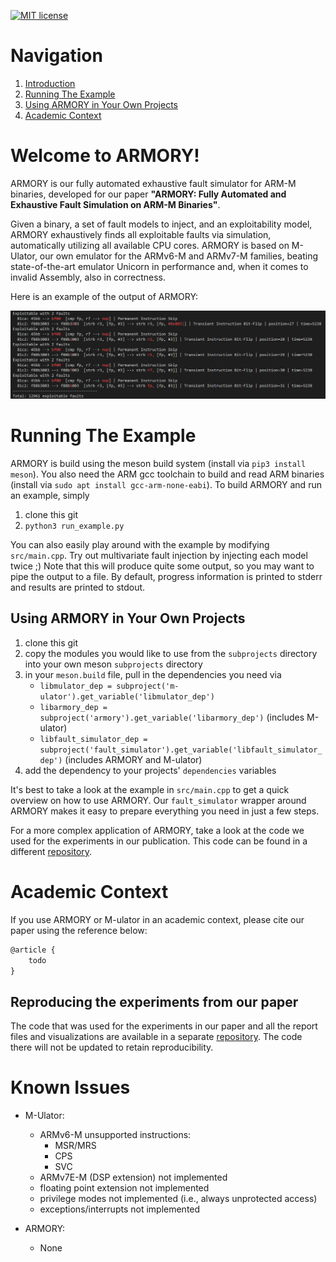 [![MIT license](https://img.shields.io/badge/License-MIT-blue.svg)](https://lbesson.mit-license.org/)


# Navigation
1. [Introduction](#introduction)
2. [Running The Example](#build-instructions)
3. [Using ARMORY in Your Own Projects](#quickstart)
4. [Academic Context](#academic-context)

# Welcome to ARMORY! <a name="introduction"></a>

ARMORY is our fully automated exhaustive fault simulator for ARM-M binaries, developed for our paper **"ARMORY: Fully Automated and Exhaustive Fault Simulation on ARM-M Binaries"**.

Given a binary, a set of fault models to inject, and an exploitability model, ARMORY exhaustively finds all exploitable faults via simulation, automatically utilizing all available CPU cores.
ARMORY is based on M-Ulator, our own emulator for the ARMv6-M and ARMv7-M families, beating state-of-the-art emulator Unicorn in performance and, when it comes to invalid Assembly, also in correctness.

Here is an example of the output of ARMORY:

![Screenshot](screenshot.png "ARMORY Example Output")

# Running The Example <a name="build-instructions"></a>

ARMORY is build using the meson build system (install via `pip3 install meson`).
You also need the ARM gcc toolchain to build and read ARM binaries (install via  `sudo apt install gcc-arm-none-eabi`).
To build ARMORY and run an example, simply
1. clone this git
2. `python3 run_example.py`

You can also easily play around with the example by modifying `src/main.cpp`.
Try out multivariate fault injection by injecting each model twice ;)
Note that this will produce quite some output, so you may want to pipe the output to a file.
By default, progress information is printed to stderr and results are printed to stdout.

## Using ARMORY in Your Own Projects <a name="quickstart"></a>
1. clone this git
2. copy the modules you would like to use from the `subprojects` directory into your own meson `subprojects` directory
3. in your `meson.build` file, pull in the dependencies you need via
    * `libmulator_dep = subproject('m-ulator').get_variable('libmulator_dep')`
    * `libarmory_dep = subproject('armory').get_variable('libarmory_dep')` (includes M-ulator)
    * `libfault_simulator_dep = subproject('fault_simulator').get_variable('libfault_simulator_dep')` (includes ARMORY and M-ulator)
4. add the dependency to your projects' `dependencies` variables

It's best to take a look at the example in `src/main.cpp` to get a quick overview on how to use ARMORY.
Our `fault_simulator` wrapper around ARMORY makes it easy to prepare everything you need in just a few steps.

For a more complex application of ARMORY, take a look at the code we used for the experiments in our publication.
This code can be found in a different [repository](https://github.com/emsec/arm-fault-simulator-paper-results).


# Academic Context <a name="academic-context"></a>

If you use ARMORY or M-ulator in an academic context, please cite our paper using the reference below:
```latex
@article {
    todo
}
```

## Reproducing the experiments from our paper
The code that was used for the experiments in our paper and all the report files and visualizations are available in a separate [repository](https://github.com/emsec/arm-fault-simulator-paper-results).
The code there will not be updated to retain reproducibility.


# Known Issues
- M-Ulator:
    - ARMv6-M unsupported instructions:
        - MSR/MRS
        - CPS
        - SVC
    - ARMv7E-M (DSP extension) not implemented
    - floating point extension not implemented
    - privilege modes not implemented (i.e., always unprotected access)
    - exceptions/interrupts not implemented

- ARMORY:
    - None
